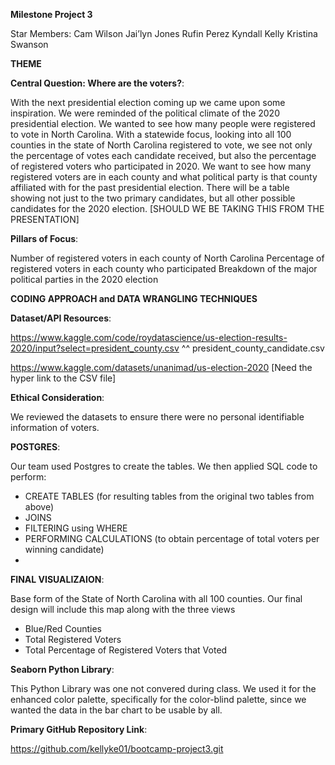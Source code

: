 **Milestone Project 3**

Star Members:
Cam Wilson 
Jai’lyn Jones
Rufin Perez
Kyndall Kelly
Kristina Swanson

**THEME**

**Central Question: Where are the voters?**:

With the next presidential election coming up we came upon some inspiration. We were reminded of the political climate of the 2020 presidential election. We wanted to see how many people were registered to vote in North Carolina. With a statewide focus, looking into all 100 counties in the state of North Carolina registered to vote, we see not only the percentage of votes each candidate received, but also the percentage of registered voters who participated in 2020. We want to see how many registered voters are in each county and what political party is that county affiliated with for the past presidential election. There will be a table showing not just to the two primary candidates, but all other possible candidates for the 2020 election. [SHOULD WE BE TAKING THIS FROM THE PRESENTATION]

**Pillars of Focus**:

Number of registered voters in each county of North Carolina
Percentage of registered voters in each county who participated 
Breakdown of the major political parties in the 2020 election

**CODING APPROACH and DATA WRANGLING TECHNIQUES**

**Dataset/API Resources**:

https://www.kaggle.com/code/roydatascience/us-election-results-2020/input?select=president_county.csv
^^ president_county_candidate.csv

https://www.kaggle.com/datasets/unanimad/us-election-2020 [Need the hyper link to the CSV file]

**Ethical Consideration**: 

We reviewed the datasets to ensure there were no personal identifiable information of voters.

**POSTGRES**:

Our team used Postgres to create the tables. We then applied SQL code to perform:
- CREATE TABLES (for resulting tables from the original two tables from above)
- JOINS
- FILTERING using WHERE
- PERFORMING CALCULATIONS (to obtain percentage of total voters per winning candidate)
- 

**FINAL VISUALIZAION**:

Base form of the State of North Carolina with all 100 counties. Our final design will include this map along with the three views
- Blue/Red Counties
- Total Registered Voters
- Total Percentage of Registered Voters that Voted
  
**Seaborn Python Library**:

This Python Library was one not convered during class. We used it for the enhanced color palette, specifically for the color-blind palette, since we wanted the data in the bar chart to be usable by all. 

**Primary GitHub Repository Link**: 

https://github.com/kellyke01/bootcamp-project3.git
